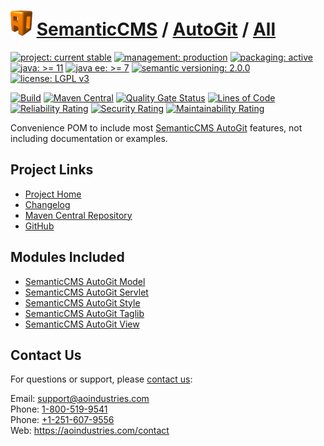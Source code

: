 # [<img src="ao-logo.png" alt="AO Logo" width="35" height="40">](https://github.com/ao-apps) [SemanticCMS](https://github.com/ao-apps/semanticcms) / [AutoGit](https://github.com/ao-apps/semanticcms-autogit) / [All](https://github.com/ao-apps/semanticcms-autogit-all)

[![project: current stable](https://semanticcms.com/ao-badges/project-current-stable.svg)](https://aoindustries.com/life-cycle#project-current-stable)
[![management: production](https://semanticcms.com/ao-badges/management-production.svg)](https://aoindustries.com/life-cycle#management-production)
[![packaging: active](https://semanticcms.com/ao-badges/packaging-active.svg)](https://aoindustries.com/life-cycle#packaging-active)  
[![java: &gt;= 11](https://semanticcms.com/ao-badges/java-11.svg)](https://docs.oracle.com/en/java/javase/11/docs/api/)
[![java ee: &gt;= 7](https://semanticcms.com/ao-badges/javaee-7.svg)](https://docs.oracle.com/javaee/7/api/)
[![semantic versioning: 2.0.0](https://semanticcms.com/ao-badges/semver-2.0.0.svg)](http://semver.org/spec/v2.0.0.html)
[![license: LGPL v3](https://semanticcms.com/ao-badges/license-lgpl-3.0.svg)](https://www.gnu.org/licenses/lgpl-3.0)

[![Build](https://github.com/ao-apps/semanticcms-autogit-all/workflows/Build/badge.svg?branch=1.x)](https://github.com/ao-apps/semanticcms-autogit-all/actions?query=workflow%3ABuild)
[![Maven Central](https://maven-badges.herokuapp.com/maven-central/com.semanticcms/semanticcms-autogit-all/badge.svg)](https://maven-badges.herokuapp.com/maven-central/com.semanticcms/semanticcms-autogit-all)
[![Quality Gate Status](https://sonarcloud.io/api/project_badges/measure?branch=1.x&project=com.semanticcms%3Asemanticcms-autogit-all&metric=alert_status)](https://sonarcloud.io/dashboard?branch=1.x&id=com.semanticcms%3Asemanticcms-autogit-all)
[![Lines of Code](https://sonarcloud.io/api/project_badges/measure?branch=1.x&project=com.semanticcms%3Asemanticcms-autogit-all&metric=ncloc)](https://sonarcloud.io/component_measures?branch=1.x&id=com.semanticcms%3Asemanticcms-autogit-all&metric=ncloc)  
[![Reliability Rating](https://sonarcloud.io/api/project_badges/measure?branch=1.x&project=com.semanticcms%3Asemanticcms-autogit-all&metric=reliability_rating)](https://sonarcloud.io/component_measures?branch=1.x&id=com.semanticcms%3Asemanticcms-autogit-all&metric=Reliability)
[![Security Rating](https://sonarcloud.io/api/project_badges/measure?branch=1.x&project=com.semanticcms%3Asemanticcms-autogit-all&metric=security_rating)](https://sonarcloud.io/component_measures?branch=1.x&id=com.semanticcms%3Asemanticcms-autogit-all&metric=Security)
[![Maintainability Rating](https://sonarcloud.io/api/project_badges/measure?branch=1.x&project=com.semanticcms%3Asemanticcms-autogit-all&metric=sqale_rating)](https://sonarcloud.io/component_measures?branch=1.x&id=com.semanticcms%3Asemanticcms-autogit-all&metric=Maintainability)

Convenience POM to include most [SemanticCMS AutoGit](https://github.com/ao-apps/semanticcms-autogit) features, not including documentation or examples.

## Project Links
* [Project Home](https://semanticcms.com/autogit/all/)
* [Changelog](https://semanticcms.com/autogit/all/changelog)
* [Maven Central Repository](https://search.maven.org/artifact/com.semanticcms/semanticcms-autogit-all)
* [GitHub](https://github.com/ao-apps/semanticcms-autogit-all)

## Modules Included
* [SemanticCMS AutoGit Model](https://github.com/ao-apps/semanticcms-autogit-model)
* [SemanticCMS AutoGit Servlet](https://github.com/ao-apps/semanticcms-autogit-servlet)
* [SemanticCMS AutoGit Style](https://github.com/ao-apps/semanticcms-autogit-style)
* [SemanticCMS AutoGit Taglib](https://github.com/ao-apps/semanticcms-autogit-taglib)
* [SemanticCMS AutoGit View](https://github.com/ao-apps/semanticcms-autogit-view)

## Contact Us
For questions or support, please [contact us](https://aoindustries.com/contact):

Email: [support@aoindustries.com](mailto:support@aoindustries.com)  
Phone: [1-800-519-9541](tel:1-800-519-9541)  
Phone: [+1-251-607-9556](tel:+1-251-607-9556)  
Web: https://aoindustries.com/contact
